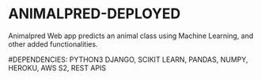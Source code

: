 # ANIMALPRED-DEPLOYED
Animalpred Web app predicts an animal class using Machine Learning, and other added functionalities.

#DEPENDENCIES:
PYTHON3 DJANGO,
SCIKIT LEARN,
PANDAS,
NUMPY,
HEROKU,
AWS S2,
REST APIS
